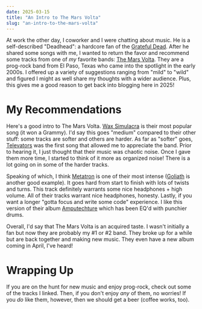 ```yaml
---
date: 2025-03-15
title: "An Intro to The Mars Volta"
slug: "an-intro-to-the-mars-volta"
---
```


At work the other day, I coworker and I were chatting about music.
He is a self-described "Deadhead": a hardcore fan of the [Grateful Dead](https://en.wikipedia.org/wiki/Grateful_Dead).
After he shared some songs with me, I wanted to return the favor and recommend some tracks from one of _my_ favorite bands: [The Mars Volta](https://en.wikipedia.org/wiki/The_Mars_Volta).
They are a prog-rock band from El Paso, Texas who came into the spotlight in the early 2000s.
I offered up a variety of suggestions ranging from "mild" to "wild" and figured I might as well share my thoughts with a wider audience.
Plus, this gives me a good reason to get back into blogging here in 2025!

# My Recommendations

Here's a good intro to The Mars Volta.
[Wax Simulacra](https://www.youtube.com/watch?v=C5jcgJ3RNpo) is their most popular song (it won a Grammy).
I'd say this goes "medium" compared to their other stuff: some tracks are softer and others are harder.
As far as "softer" goes, [Televators](https://www.youtube.com/watch?v=MrFkLDsgRcE) was the first song that allowed me to appreciate the band.
Prior to hearing it, I just thought that their music was chaotic noise.
Once I gave them more time, I started to think of it more as organized noise!
There is a lot going on in some of the harder tracks.

Speaking of which, I think [Metatron](https://www.youtube.com/watch?v=YcDBOEOxmAY) is one of their most intense ([Goliath](https://www.youtube.com/watch?v=lrwMMF2QS14) is another good example).
It goes hard from start to finish with lots of twists and turns.
This track definitely warrants some nice headphones + high volume.
All of their tracks warrant nice headphones, honesty.
Lastly, if you want a longer "gotta focus and write some code" experience.
I like this version of their album [Amputechture](https://www.youtube.com/watch?v=o3l16a0TTGA) which has been EQ'd with punchier drums.

Overall, I'd say that The Mars Volta is an acquired taste.
I wasn't initially a fan but now they are probably my #1 or #2 band.
They broke up for a while but are back together and making new music.
They even have a new album coming in April, I've heard!

# Wrapping Up

If you are on the hunt for new music and enjoy prog-rock, check out some of the tracks I linked.
Then, if you don't enjoy _any_ of them, no worries!
If you _do_ like them, however, then we should get a beer (coffee works, too).
